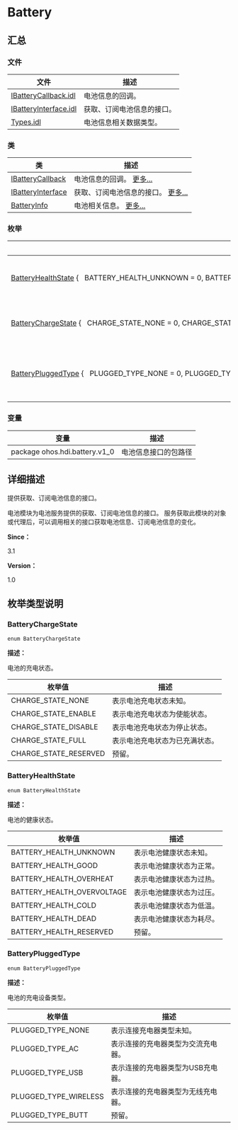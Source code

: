 # Battery


## **汇总**


### 文件

  | 文件 | 描述 | 
| -------- | -------- |
| [IBatteryCallback.idl](_i_battery_callback_8idl.md) | 电池信息的回调。 | 
| [IBatteryInterface.idl](_i_battery_interface_8idl.md) | 获取、订阅电池信息的接口。 | 
| [Types.idl](_types_8idl.md) | 电池信息相关数据类型。 | 


### 类

  | 类 | 描述 | 
| -------- | -------- |
| [IBatteryCallback](interface_i_battery_callback.md) | 电池信息的回调。&nbsp;[更多...](interface_i_battery_callback.md) | 
| [IBatteryInterface](interface_i_battery_interface.md) | 获取、订阅电池信息的接口。&nbsp;[更多...](interface_i_battery_interface.md) | 
| [BatteryInfo](_battery_info.md) | 电池相关信息。&nbsp;[更多...](_battery_info.md) | 


### 枚举

  | 枚举 | 描述 | 
| -------- | -------- |
| [BatteryHealthState](#batteryhealthstate)&nbsp;{&nbsp;&nbsp;&nbsp;BATTERY_HEALTH_UNKNOWN&nbsp;=&nbsp;0,&nbsp;BATTERY_HEALTH_GOOD,&nbsp;BATTERY_HEALTH_OVERHEAT,&nbsp;BATTERY_HEALTH_OVERVOLTAGE,&nbsp;&nbsp;&nbsp;BATTERY_HEALTH_COLD,&nbsp;BATTERY_HEALTH_DEAD,&nbsp;BATTERY_HEALTH_RESERVED&nbsp;} | 电池的健康状态。&nbsp;[更多...](#batteryhealthstate) | 
| [BatteryChargeState](#batterychargestate)&nbsp;{&nbsp;&nbsp;&nbsp;CHARGE_STATE_NONE&nbsp;=&nbsp;0,&nbsp;CHARGE_STATE_ENABLE,&nbsp;CHARGE_STATE_DISABLE,&nbsp;CHARGE_STATE_FULL,&nbsp;&nbsp;&nbsp;CHARGE_STATE_RESERVED&nbsp;} | 电池的充电状态。&nbsp;[更多...](#batterychargestate) | 
| [BatteryPluggedType](#batterypluggedtype)&nbsp;{&nbsp;&nbsp;&nbsp;PLUGGED_TYPE_NONE&nbsp;=&nbsp;0,&nbsp;PLUGGED_TYPE_AC,&nbsp;PLUGGED_TYPE_USB,&nbsp;PLUGGED_TYPE_WIRELESS,&nbsp;&nbsp;&nbsp;PLUGGED_TYPE_BUTT&nbsp;} | 电池的充电设备类型。&nbsp;[更多...](#batterypluggedtype) | 


### 变量

  | 变量 | 描述 | 
| -------- | -------- |
| package&nbsp;ohos.hdi.battery.v1_0 | 电池信息接口的包路径 | 


## **详细描述**

提供获取、订阅电池信息的接口。

电池模块为电池服务提供的获取、订阅电池信息的接口。 服务获取此模块的对象或代理后，可以调用相关的接口获取电池信息、订阅电池信息的变化。

**Since：**

3.1

**Version：**

1.0


## **枚举类型说明**


### BatteryChargeState

  
```
enum BatteryChargeState
```

**描述：**

电池的充电状态。

  | 枚举值 | 描述 | 
| -------- | -------- |
| CHARGE_STATE_NONE | 表示电池充电状态未知。 | 
| CHARGE_STATE_ENABLE | 表示电池充电状态为使能状态。 | 
| CHARGE_STATE_DISABLE | 表示电池充电状态为停止状态。 | 
| CHARGE_STATE_FULL | 表示电池充电状态为已充满状态。 | 
| CHARGE_STATE_RESERVED | 预留。 | 


### BatteryHealthState

  
```
enum BatteryHealthState
```

**描述：**

电池的健康状态。

  | 枚举值 | 描述 | 
| -------- | -------- |
| BATTERY_HEALTH_UNKNOWN | 表示电池健康状态未知。 | 
| BATTERY_HEALTH_GOOD | 表示电池健康状态为正常。 | 
| BATTERY_HEALTH_OVERHEAT | 表示电池健康状态为过热。 | 
| BATTERY_HEALTH_OVERVOLTAGE | 表示电池健康状态为过压。 | 
| BATTERY_HEALTH_COLD | 表示电池健康状态为低温。 | 
| BATTERY_HEALTH_DEAD | 表示电池健康状态为耗尽。 | 
| BATTERY_HEALTH_RESERVED | 预留。 | 


### BatteryPluggedType

  
```
enum BatteryPluggedType
```

**描述：**

电池的充电设备类型。

  | 枚举值 | 描述 | 
| -------- | -------- |
| PLUGGED_TYPE_NONE | 表示连接充电器类型未知。 | 
| PLUGGED_TYPE_AC | 表示连接的充电器类型为交流充电器。 | 
| PLUGGED_TYPE_USB | 表示连接的充电器类型为USB充电器。 | 
| PLUGGED_TYPE_WIRELESS | 表示连接的充电器类型为无线充电器。 | 
| PLUGGED_TYPE_BUTT | 预留。 | 
